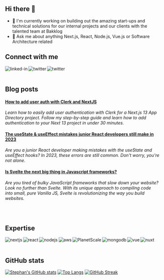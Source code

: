 ## Hi there 👋

- 🔭 I'm currently working on building out the amazing start-ups and technical solutions for our internal projects and our clients with the talented team at Bakklog
- 💬 Ask me about anything Next.js, React, Node.js, Vue.js or Software Architecture related
  <br>

## Connect with me

[<img align="left" alt="linked-in" src="https://img.shields.io/badge/linkedin-%230077B5.svg?&style=for-the-badge&logo=linkedin&logoColor=white" />](https://www.linkedin.com/in/stephan-moerman/)
[<img align="left" alt="twitter" src="https://img.shields.io/badge/twitter-%231DA1F2.svg?&style=for-the-badge&logo=twitter&logoColor=white" />](https://twitter.com/stmoerman)
[<img align="left" alt="twitter" src="https://img.shields.io/badge/instagram-E4405F.svg?&style=for-the-badge&logo=instagram&logoColor=white" />](https://instagram.com/stephan.moerman)
<br>
<br>

## Blog posts

<!--START_SECTION:feed-->
#### [How to add user auth with Clerk and NextJS](https:&#x2F;&#x2F;www.moerman.tech&#x2F;blog&#x2F;how-to-add-user-auth-with-clerk-and-nextjs) 
*Learn how to easily add user authentication with Clerk for a Next.js 13 App Directory project. Follow my step-by-step guide and learn how to add authentication to your Next 13 project in under 30 minutes.*
#### [The useState &amp; useEffect mistakes junior React developers still make in 2023](https:&#x2F;&#x2F;www.moerman.tech&#x2F;blog&#x2F;usestate-and-useeffect-mistakes-junior-react-developers-still-make-in-2023) 
*Are you a junior React developer making mistakes with the useState and useEffect hooks? In 2023, these errors are still common. Don&#39;t worry, you&#39;re not alone.*
#### [Is Svelte the next big thing in Javascript frameworks?](https:&#x2F;&#x2F;www.moerman.tech&#x2F;blog&#x2F;is-svelte-the-next-big-thing-in-javascript-frameworks) 
*Are you tired of bulky JavaScript frameworks that slow down your website? Look no further than Svelte.  With its unique approach to compiling code into small, pure Vanilla JS, Svelte is revolutionizing the way you build websites.*
<!--END_SECTION:feed-->
<br>
<br>

## Expertise

<img align="left" alt="nextjs" src="https://img.shields.io/badge/next.js-000000?style=for-the-badge&logo=nextdotjs&logoColor=white" />
<img align="left" alt="react" src="https://img.shields.io/badge/react-%2320232a.svg?style=for-the-badge&logo=react&logoColor=%2361DAFB" />
<img align="left" alt="nodejs" src="https://img.shields.io/badge/node.js%20-%2343853D.svg?&style=for-the-badge&logo=node.js&logoColor=white" />
<img align="left" alt="aws" src="https://img.shields.io/badge/%20AWS-%23232F3E?logo=amazon-aws&logoColor=white&style=for-the-badge" />
<img align="left" alt="PlanetScale" src="https://img.shields.io/badge/planetscale-%23000000.svg?style=for-the-badge&logo=planetscale&logoColor=white" />
<img align="left" alt="mongodb" src="https://img.shields.io/badge/mongodb-%23316192.svg?&style=for-the-badge&logo=mongodb&logoColor=white" />
<img align="left" alt="vue" src="https://img.shields.io/badge/vue%20-%2320232a.svg?&style=for-the-badge&logo=vue&logoColor=%2361DAFB" />
<img align="left" alt="nuxt" src="https://img.shields.io/badge/nuxt.js%20-%2320232a.svg?&style=for-the-badge&logo=nuxt&logoColor=%2361DAFB" />
<br>
<br>

## GitHub stats

[![Stephan's GitHub stats](https://github-readme-stats-chi-one-90.vercel.app/api?username=stmoerman&show_icons=true&hide_title=true&theme=radical)](https://github.com/stmoerman/github-readme-stats)
[![Top Langs](https://github-readme-stats.vercel.app/api/top-langs/?username=stmoerman&layout=compact&theme=radical)](https://github.com/stmoerman/github-readme-stats)
[![GitHub Streak](https://streak-stats.demolab.com?user=stmoerman&theme=radical)](https://git.io/streak-stats)
